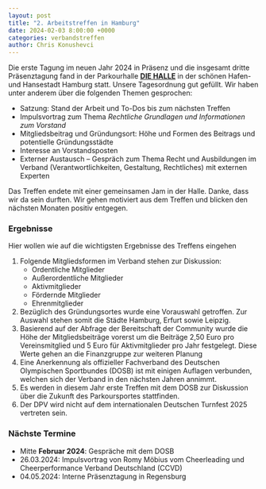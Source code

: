 ```yaml
---
layout: post
title: "2. Arbeitstreffen in Hamburg"
date: 2024-02-03 8:00:00 +0000
categories: verbandstreffen
author: Chris Konushevci
---
```


Die erste Tagung im neuen Jahr 2024 in Präsenz und die insgesamt dritte Präsenztagung fand in der Parkourhalle [**DIE HALLE**](https://www.diehalle.hamburg/) in der schönen Hafen- und Hansestadt Hamburg statt. Unsere Tagesordnung gut gefüllt. Wir haben unter anderem über die folgenden Themen gesprochen:

- Satzung: Stand der Arbeit und To-Dos bis zum nächsten Treffen
- Impulsvortrag zum Thema *Rechtliche Grundlagen und Informationen zum Vorstand*
- Mitgliedsbeitrag und Gründungsort: Höhe und Formen des Beitrags und potentielle Gründungsstädte
- Interesse an Vorstandsposten
- Externer Austausch – Gespräch zum Thema Recht und Ausbildungen im Verband (Verantwortlichkeiten, Gestaltung, Rechtliches) mit externen Experten

Das Treffen endete mit einer gemeinsamen Jam in der Halle. Danke, dass wir da sein durften. Wir gehen
motiviert aus dem Treffen und blicken den nächsten Monaten positiv entgegen.

### Ergebnisse

Hier wollen wie auf die wichtigsten Ergebnisse des Treffens eingehen

1. Folgende Mitgliedsformen im Verband stehen zur Diskussion:
    - Ordentliche Mitglieder
    - Außerordentliche Mitglieder
    - Aktivmitglieder
    - Fördernde Mitglieder
    - Ehrenmitglieder
2. Bezüglich des Gründungsortes wurde eine Vorauswahl getroffen. Zur Auswahl stehen somit die Städte Hamburg, Erfurt sowie Leipzig.
3. Basierend auf der Abfrage der Bereitschaft der Community wurde die Höhe der Mitgliedsbeiträge vorerst um die Beiträge 2,50 Euro pro Vereinsmitglied und 5 Euro für Aktivmitglieder pro Jahr festgelegt. Diese Werte gehen an die Finanzgruppe zur weiteren Planung
4. Eine Anerkennung als offizieller Fachverband des Deutschen Olympischen Sportbundes (DOSB) ist mit einigen Auflagen verbunden, welchen sich der Verband in den nächsten Jahren annimmt.
5. Es werden in diesem Jahr erste Treffen mit dem DOSB zur Diskussion über die Zukunft des Parkoursportes stattfinden.
6. Der DPV wird nicht auf dem internationalen Deutschen Turnfest 2025 vertreten sein.

### Nächste Termine

- Mitte **Februar 2024**: Gespräche mit dem DOSB
- 26.03.2024: Impulsvortrag von Romy Möbius vom Cheerleading und Cheerperformance Verband Deutschland (CCVD)
- 04.05.2024: Interne Präsenztagung in Regensburg